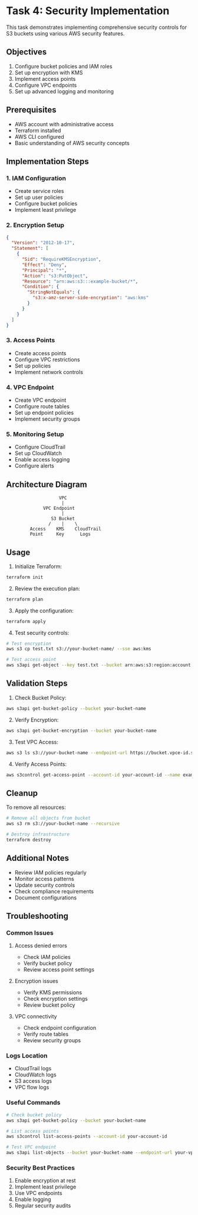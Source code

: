 # Task 4: Security Implementation

This task demonstrates implementing comprehensive security controls for S3 buckets using various AWS security features.

## Objectives
1. Configure bucket policies and IAM roles
2. Set up encryption with KMS
3. Implement access points
4. Configure VPC endpoints
5. Set up advanced logging and monitoring

## Prerequisites
- AWS account with administrative access
- Terraform installed
- AWS CLI configured
- Basic understanding of AWS security concepts

## Implementation Steps

### 1. IAM Configuration
- Create service roles
- Set up user policies
- Configure bucket policies
- Implement least privilege

### 2. Encryption Setup
```json
{
  "Version": "2012-10-17",
  "Statement": [
    {
      "Sid": "RequireKMSEncryption",
      "Effect": "Deny",
      "Principal": "*",
      "Action": "s3:PutObject",
      "Resource": "arn:aws:s3:::example-bucket/*",
      "Condition": {
        "StringNotEquals": {
          "s3:x-amz-server-side-encryption": "aws:kms"
        }
      }
    }
  ]
}
```

### 3. Access Points
- Create access points
- Configure VPC restrictions
- Set up policies
- Implement network controls

### 4. VPC Endpoint
- Create VPC endpoint
- Configure route tables
- Set up endpoint policies
- Implement security groups

### 5. Monitoring Setup
- Configure CloudTrail
- Set up CloudWatch
- Enable access logging
- Configure alerts

## Architecture Diagram
```
                    VPC
                     |
              VPC Endpoint
                     |
                 S3 Bucket
                /    |    \
         Access    KMS    CloudTrail
         Point     Key      Logs
```

## Usage

1. Initialize Terraform:
```bash
terraform init
```

2. Review the execution plan:
```bash
terraform plan
```

3. Apply the configuration:
```bash
terraform apply
```

4. Test security controls:
```bash
# Test encryption
aws s3 cp test.txt s3://your-bucket-name/ --sse aws:kms

# Test access point
aws s3api get-object --key test.txt --bucket arn:aws:s3:region:account:accesspoint/example
```

## Validation Steps

1. Check Bucket Policy:
```bash
aws s3api get-bucket-policy --bucket your-bucket-name
```

2. Verify Encryption:
```bash
aws s3api get-bucket-encryption --bucket your-bucket-name
```

3. Test VPC Access:
```bash
aws s3 ls s3://your-bucket-name --endpoint-url https://bucket.vpce-id.s3.region.vpce.amazonaws.com
```

4. Verify Access Points:
```bash
aws s3control get-access-point --account-id your-account-id --name example
```

## Cleanup

To remove all resources:
```bash
# Remove all objects from bucket
aws s3 rm s3://your-bucket-name --recursive

# Destroy infrastructure
terraform destroy
```

## Additional Notes
- Review IAM policies regularly
- Monitor access patterns
- Update security controls
- Check compliance requirements
- Document configurations

## Troubleshooting

### Common Issues
1. Access denied errors
   - Check IAM policies
   - Verify bucket policy
   - Review access point settings

2. Encryption issues
   - Verify KMS permissions
   - Check encryption settings
   - Review bucket policy

3. VPC connectivity
   - Check endpoint configuration
   - Verify route tables
   - Review security groups

### Logs Location
- CloudTrail logs
- CloudWatch logs
- S3 access logs
- VPC flow logs

### Useful Commands
```bash
# Check bucket policy
aws s3api get-bucket-policy --bucket your-bucket-name

# List access points
aws s3control list-access-points --account-id your-account-id

# Test VPC endpoint
aws s3api list-objects --bucket your-bucket-name --endpoint-url your-vpc-endpoint
```

### Security Best Practices
1. Enable encryption at rest
2. Implement least privilege
3. Use VPC endpoints
4. Enable logging
5. Regular security audits 